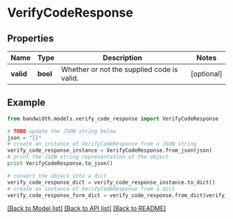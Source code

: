 # VerifyCodeResponse


## Properties
Name | Type | Description | Notes
------------ | ------------- | ------------- | -------------
**valid** | **bool** | Whether or not the supplied code is valid. | [optional] 

## Example

```python
from bandwidth.models.verify_code_response import VerifyCodeResponse

# TODO update the JSON string below
json = "{}"
# create an instance of VerifyCodeResponse from a JSON string
verify_code_response_instance = VerifyCodeResponse.from_json(json)
# print the JSON string representation of the object
print VerifyCodeResponse.to_json()

# convert the object into a dict
verify_code_response_dict = verify_code_response_instance.to_dict()
# create an instance of VerifyCodeResponse from a dict
verify_code_response_form_dict = verify_code_response.from_dict(verify_code_response_dict)
```
[[Back to Model list]](../README.md#documentation-for-models) [[Back to API list]](../README.md#documentation-for-api-endpoints) [[Back to README]](../README.md)


